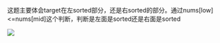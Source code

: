 这题主要体会target在左sorted部分，还是右sorted的部分。通过nums[low]<=nums[mid]这个判断，判断是左面是sorted还是右面是sorted

![](https://i.imgur.com/iJxglbN.jpg)
